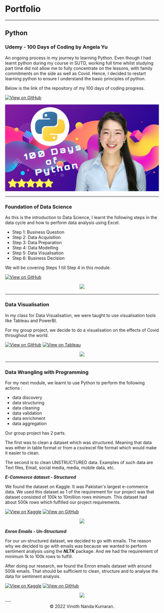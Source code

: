 # Portfolio
---
## Python

### Udemy - 100 Days of Coding by Angela Yu

An ongoing process in my journey to learning Python. Even though I had learnt python during my course in SUTD, working full time whilst studying part time did not allow me to fully concentrate on the lessons, with family commitments on the side as well as Covid. Hence, I decided to restart learning python to ensure I understand the basic principles of python. 

Below is the link of the repository of my 100 days of coding progress.

[![View on GitHub](https://img.shields.io/badge/GitHub-View_on_GitHub-blue?logo=GitHub)](https://github.com/vinothnk/100-Days-of-Coding)

<center><img src="images/100daysofpython.jpg"/></center>

---
### Foundation of Data Science

As this is the introduction to Data Science, I learnt the following steps in the data cycle and how to perform data analysis using Excel.

- Step 1: Business Question
- Step 2: Data Acquisition
- Step 3: Data Preparation
- Step 4: Data Modelling
- Step 5: Data Visualisation
- Step 6: Business Decision

We will be covering Steps 1 till Step 4 in this module.

[![View on GitHub](https://img.shields.io/badge/GitHub-View_on_GitHub-blue?logo=GitHub)](https://github.com/vinothnk/Foundation-of-Data-Science)

<center><img src="https://www.analytixlabs.co.in/blog/wp-content/uploads/2021/03/blogs-banner-7c-01-scaled-1024x724.jpg"/></center>

---
### Data Visualisation

In my class for Data Visualisation, we were taught to use visualisation tools like Tableau and PowerBI.

For my group project, we decide to do a visualisation on the effects of Covid throughout the world.

[![View on GitHub](https://img.shields.io/badge/GitHub-View_on_GitHub-blue?logo=GitHub)](https://github.com/vinothnk/Data-Storytelling-with-Visualisation) 
[![View on Tableau](https://img.shields.io/badge/Tableau-View%20on%20Tableau%20Public-brightgreen)](https://public.tableau.com/views/CovidDataVisualisation_16579515462230/Storyline?:language=en-GB&publish=yes&:display_count=n&:origin=viz_share_link)


<center><img src="https://assets.entrepreneur.com/content/3x2/2000/20190909181947-sale-21635-primary-image-wide.jpeg"/></center>

---

### Data Wrangling with Programming

For my next module, we learnt to use Python to perform the following actions :
- data discovery
- data structuring
- data cleaning
- data validation
- data enrichment
- data aggregation

Our group project has 2 parts. 

The first was to clean a dataset which was structured. Meaning that data was either in table format or from a csv/excel file format
which would make it easier to clean.

The second is to clean UNSTRUCTURED data. Examples of such data are Text files, Email, social media, media, mobile data, etc.


***E-Commerce dataset - Structured***

We found the dataset on Kaggle. It was Pakistan's largest e-commerce data. We used this dataset as 1 of the requirement for our project was that
dataset consisted of 100k to 10million rows minimum. This dataset had about 500k rows which fulfilled our project requirements.

[![View on Kaggle](https://img.shields.io/badge/Kaggle-View%20on%20Kaggle-orange)](https://www.kaggle.com/datasets/zusmani/pakistans-largest-ecommerce-dataset)
[![View on GitHub](https://img.shields.io/badge/GitHub-View_on_GitHub-blue?logo=GitHub)](https://vinothnk.github.io/Data-Wrangling-with-Programming/)

<center><img src="https://user-images.githubusercontent.com/108440564/179391657-b548ee79-3085-46de-ba72-f0b149871e2a.png"/></center>

***Enron Emails - Un-Structured***

For our un-structured dataset, we decided to go with emails. The reason why we decided to go with emails was because we wanted to perform sentiment analysis using the 
***NLTK*** package. And we had the requirement of minimum 1k to 100k rows to fulfill. 

After doing our research, we found the Enron emails dataset with around 500k emails. That should be sufficient to clean, structure and to analyse the data for sentiment analysis.

[![View on Kaggle](https://img.shields.io/badge/Kaggle-View%20on%20Kaggle-orange)](https://www.kaggle.com/datasets/wcukierski/enron-email-dataset)
[![View on GitHub](https://img.shields.io/badge/GitHub-View_on_GitHub-blue?logo=GitHub)](https://vinothnk.github.io/Data-Wrangling-with-Programming-2/)
<center><img src="https://storage.googleapis.com/kaggle-datasets-images/55/110/b720c0cc3f965a27a2b2bfae3c815f1f/dataset-card.png"/></center>
---
<center>© 2022 Vinoth Nanda Kumaran.</center>
